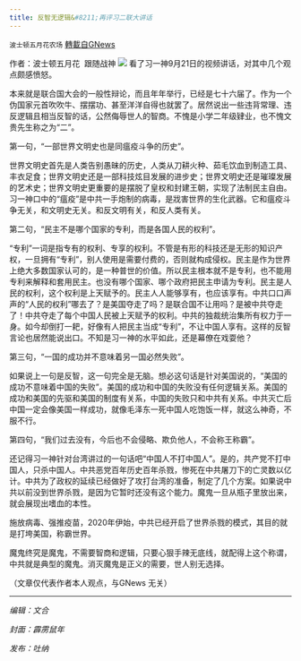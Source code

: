 ```yaml
---
title: 反智无逻辑&#8211;再评习二联大讲话
---
```

`波士顿五月花农场` [轉載自GNews](https://gnews.org/zh-hans/1552205/)

作者：波士顿五月花  跟随战神
![](https://assets.gnews.org/wp-content/uploads/2021/09/20210924-1.jpg)
看了习一神9月21日的视频讲话，对其中几个观点颇感愤怒。

本来就是联合国大会的一般性辩论，而且年年举行，已经是七十六届了。作为一个伪国家元首吹吹牛、摆摆功、甚至洋洋自得也就罢了。居然说出一些违背常理、违反逻辑且相当反智的话，公然侮辱世人的智商。不愧是小学二年级肄业，也不愧文贵先生称之为“二”。

第一句，“一部世界文明史也是同瘟疫斗争的历史”。

世界文明史首先是人类告别愚昧的历史，人类从刀耕火种、茹毛饮血到制造工具、丰衣足食；世界文明史还是一部科技炫目发展的进步史；世界文明史还是璀璨发展的艺术史；世界文明史更重要的是摆脱了皇权和封建王朝，实现了法制民主自由。习一神口中的“瘟疫”是中共一手炮制的病毒，是戕害世界的生化武器。它和瘟疫斗争无关，和文明史无关。和反文明有关，和反人类有关。

第二句，“民主不是哪个国家的专利，而是各国人民的权利”。

“专利”一词是指专有的权利、专享的权利。不管是有形的科技还是无形的知识产权，一旦拥有“专利”，别人使用是需要付费的，否则就构成侵权。民主是作为世界上绝大多数国家认可的，是一种普世的价值。所以民主根本就不是专利，也不能用专利来解释和套用民主。也没有哪个国家、哪个政府把民主申请为专利。民主是人民的权利，这个权利是上天赋予的。民主人人能够享有，也应该享有。中共口口声声的“人民的权利”哪去了？是美国夺走了吗？是联合国不让用吗？是被中共夺走了！中共夺走了每个中国人民被上天赋予的权利。中共的独裁统治集所有权力于一身。如今却倒打一耙，好像有人把民主当成“专利”，不让中国人享有。这样的反智言论也居然能说出口。不知是习一神的水平如此，还是幕僚在戏耍他？

第三句，“一国的成功并不意味着另一国必然失败”。

如果说上一句是反智，这一句完全是无脑。想必这句话是针对美国说的，“美国的成功不意味着中国的失败”。美国的成功和中国的失败没有任何逻辑关系。美国的成功和美国的先驱和美国的制度有关系，中国的失败只和中共有关系。中共灭亡后中国一定会像美国一样成功，就像毛泽东一死中国人吃饱饭一样，就这么神奇，不服不行。

第四句，“我们过去没有，今后也不会侵略、欺负他人，不会称王称霸”。

还记得习一神针对台湾讲过的一句话吧“中国人不打中国人”。是的，共产党不打中国人，只杀中国人。中共恶党百年历史百年杀戮，惨死在中共屠刀下的亡灵数以亿计。中共为了政权的延续已经做好了攻打台湾的准备，制定了几个方案。如果说中共以前没到世界杀戮，是因为它暂时还没有这个能力。魔鬼一旦从瓶子里放出来，就会展现出嗜血的本性。

施放病毒、强推疫苗，2020年伊始，中共已经开启了世界杀戮的模式，其目的就是打垮美国，称霸世界。

魔鬼终究是魔鬼，不需要智商和逻辑，只要心狠手辣无底线，就配得上这个称谓，中共就是典型的魔鬼。消灭魔鬼是正义的需要，世人别无选择。

（文章仅代表作者本人观点，与GNews 无关）

* * *

*编辑：文合*

*封面：霹雳鼠年*

*发布：吐纳*
